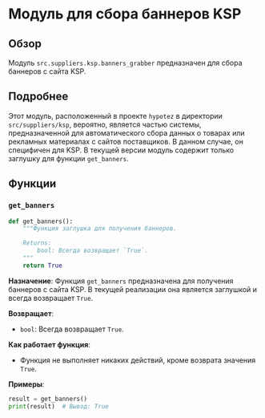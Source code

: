 # Модуль для сбора баннеров KSP

## Обзор

Модуль `src.suppliers.ksp.banners_grabber` предназначен для сбора баннеров с сайта KSP.

## Подробнее

Этот модуль, расположенный в проекте `hypotez` в директории `src/suppliers/ksp`, вероятно, является частью системы, предназначенной для автоматического сбора данных о товарах или рекламных материалах с сайтов поставщиков. В данном случае, он специфичен для KSP.
В текущей версии модуль содержит только заглушку для функции `get_banners`.

## Функции

### `get_banners`

```python
def get_banners():
    """Функция заглушка для получения баннеров.

    Returns:
        bool: Всегда возвращает `True`.
    """
    return True
```

**Назначение**:
Функция `get_banners` предназначена для получения баннеров с сайта KSP. В текущей реализации она является заглушкой и всегда возвращает `True`.

**Возвращает**:
- `bool`: Всегда возвращает `True`.

**Как работает функция**:
- Функция не выполняет никаких действий, кроме возврата значения `True`.

**Примеры**:

```python
result = get_banners()
print(result)  # Вывод: True